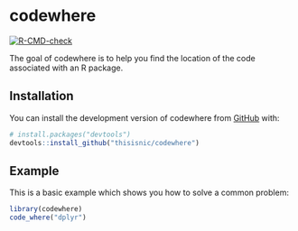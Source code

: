 
# codewhere

<!-- badges: start -->
  [![R-CMD-check](https://github.com/thisisnic/codewhere/actions/workflows/R-CMD-check.yaml/badge.svg)](https://github.com/thisisnic/codewhere/actions/workflows/R-CMD-check.yaml)
  <!-- badges: end -->

The goal of codewhere is to help you find the location of the code associated with an R package.

## Installation

You can install the development version of codewhere from [GitHub](https://github.com/) with:

``` r
# install.packages("devtools")
devtools::install_github("thisisnic/codewhere")
```

## Example

This is a basic example which shows you how to solve a common problem:

``` r
library(codewhere)
code_where("dplyr")
```

